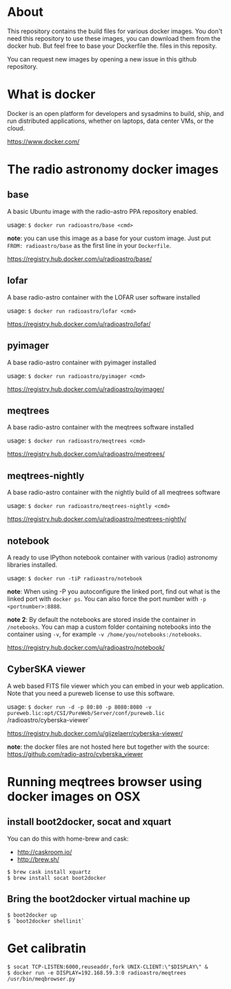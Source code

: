 About
======

This repository contains the build files for various docker images.
You don't need this repository to use these images, you can download
them from the docker hub. But feel free to base your Dockerfile the.
files in this reposity.

You can request new images by opening a new issue in this github repository.

What is docker
==============

Docker is an open platform for developers and sysadmins to build, ship, and run distributed applications, whether on laptops, data center VMs, or the cloud.

https://www.docker.com/


The radio astronomy docker images
=================================

base
----

A basic Ubuntu image with the radio-astro PPA repository enabled.

usage: `$ docker run radioastro/base <cmd>`

**note**: you can use this image as a base for your custom image. Just put `FROM: radioastro/base` as the first line in your `Dockerfile`.

https://registry.hub.docker.com/u/radioastro/base/


lofar
-----

A base radio-astro container with the LOFAR user software installed

usage: `$ docker run radioastro/lofar <cmd>`

https://registry.hub.docker.com/u/radioastro/lofar/


pyimager
--------

A base radio-astro container with pyimager installed

usage: `$ docker run radioastro/pyimager <cmd>`

https://registry.hub.docker.com/u/radioastro/pyimager/



meqtrees
--------

A base radio-astro container with the meqtrees software installed

usage: `$ docker run radioastro/meqtrees <cmd>`

https://registry.hub.docker.com/u/radioastro/meqtrees/


meqtrees-nightly
----------------

A base radio-astro container with the nightly build of all meqtrees software

usage: `$ docker run radioastro/meqtrees-nightly <cmd>`

https://registry.hub.docker.com/u/radioastro/meqtrees-nightly/


notebook
--------

A ready to use IPython notebook container with various (radio) astronomy libraries installed.

usage: `$ docker run -tiP radioastro/notebook`

**note**: When using -P you autoconfigure the linked port, find out what is the linked port with `docker ps`. You can also force the port number with `-p <portnumber>:8888`. 

**note 2**: By default the notebooks are stored inside the container in `/notebooks`. You can map a custom folder containing notebooks into the container using `-v`, for example `-v /home/you/notebooks:/notebooks`.

https://registry.hub.docker.com/u/radioastro/notebook/


CyberSKA viewer
---------------

A web based FITS file viewer which you can embed in your web application. Note that you need a pureweb license to use this software.

usage: `$ docker run -d -p 80:80 -p 8080:8080 -v pureweb.lic:opt/CSI/PureWeb/Server/conf/pureweb.lic` /radioastro/cyberska-viewer`

https://registry.hub.docker.com/u/gijzelaerr/cyberska-viewer/

**note**: the docker files are not hosted here but together with the source: https://github.com/radio-astro/cyberska_viewer


Running meqtrees browser using docker images on OSX
===================================================


install boot2docker, socat and xquart
-------------------------------------

You can do this with home-brew and cask:

 * http://caskroom.io/
 * http://brew.sh/

```
$ brew cask install xquartz
$ brew install socat boot2docker
```

Bring the boot2docker virtual machine up
----------------------------------------

```
$ boot2docker up
$ `boot2docker shellinit`
```

Get calibratin
==============

````
$ socat TCP-LISTEN:6000,reuseaddr,fork UNIX-CLIENT:\"$DISPLAY\" &
$ docker run -e DISPLAY=192.168.59.3:0 radioastro/meqtrees /usr/bin/meqbrowser.py
````
